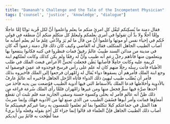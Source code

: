 ```yaml
---
title: "Damanah's Challenge and the Tale of the Incompetent Physician"
tags: ['counsel', 'justice', 'knowledge', "dialogue"]
---
```


 فقال دمنة ما يُسكِتكم ليَقُل كل امرئٍ منكم ما يعلم واعلموا أنَّ لكل قُربة ثوابًا إمَّا عاجلًا وإمَّا آجلًا ولا بدَّ أن تقولوا في أمري بعلمكم وليعلمْ كل متكلمٍ منكم أنَّ منطقه في قولي حُكم في إحياء نفس أو موتها واعلموا أنَّ من قال ما لم يَرَ وادَّعى عِلمَ ما لم يعلم أصابه ما أصاب الطبيب الجاهل المتكلف
فقال له القاضي وكيف كان ذلك
قال دمنة زعموا أنَّه كان في مدينة من مدائن السند طبيبٌ عالمٌ رفيقٌ فمات فنظروا في كتبه فكانوا ينتفعوا بها ويتعلمون منها فأتاهم رجلٌ زعم أنه طبيب وأنَّ له رِفقًا ولم يكن كذلك وكانت لملكهم ابنة كريمة عليه وكانت حامِلًا فأصابها بَطَن فجعلت تُحسُّ الأعراض فبعث الملك في طلب الأطباء فأتت رسله رجلًا منهم كان له علم على رأس فرسخ فوجدوه قد عمِيَ فوصفوا له وجع ابنة الملك فأمرهم أن يسقوها دواء يُقال له زامْهران فرجعوا إلى الملك فأخبروه بذلك فأمر أن يُطلب طبيب ليهيئ ذلك الدواء فأتاه الرَّجل الجاهل فأخبره أنه عالمٌ عارفٌ بالأدوية وأخلاطها فدعا الملك بالأسفاط التي فيها أدوية الطبيب فوُضعت بين يديه فأخذ من أحدها صرَّة فيها سمٌّ فجعل منها ومن غيرها زامْهران فلمَّا رأى الملك سُرعة فراغه من ذلك ظنَّ أنه عالم فأمر له بحلًى وكسوة حسنة وسقى الجارية منه فلم تلبث أن تقطَّع أمعاؤها فماتت وأمر أبوها فسُقيَ الطبيب من الذي صنع لها من الأدوية فهلك
وإنما ضربتُ هذا المثل في جماعتكم كيلا تتكلموا بما لم تعلموا تلتمسون به رضا غيركم فيصيبَكم ما أصاب ذلك الطبيبَ الجاهل فإنَّ العلماء قد قالوا إنما جزاء كل أحدٍ بقوله وفعله وأنا بريءٌ مما لُطِخت به قائمٌ بين أيديكم
